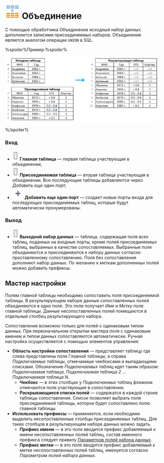 # ![Объединение](../../images/icons/vendors/uniondata.svg) Объединение

С помощью обработчика Объединение исходный набор данных дополняется записями присоединяемых наборов. Объединение является аналогом операции `UNION` в SQL.

%spoiler%Пример:%spoiler%

![Пример объединения.](./union-1.png) 

%/spoiler%

### Вход

* ![Главная таблица](../../images/icons/ports/input_table_inactive.svg) **Главная таблица** — первая таблица участвующая в объединении;
* ![Присоединяемая таблица](../../images/icons/ports/input_table_inactive.svg) **Присоединяемая таблица** — вторая таблица участвующая в объединении. Все последующие таблицы добавляются через *Добавить еще один порт*;
* ![Добавить порт](../../images/icons/toolbar-controls_18x18/toolbar-controls_18x18_plus-native_default.svg) **Добавить еще один порт** — создает новые порты входа для последующих присоединяемых таблиц, которые будут автоматически пронумерованы.

### Выход

* ![Выходной набор данных](../../images/icons/ports/input_table_inactive.svg) **Выходной набор данных** — таблица, содержащая поля всех таблиц, поданных на входные порты, кроме полей присоединяемых таблиц, выбранных в качестве сопоставляемых. Выбранные поля объединяются и присоединяются к набору данных согласно проставленному сопоставлению. Поля без сопоставления дополняют набор данных. По желанию к меткам дополненных полей можно добавить префиксы.


## Мастер настройки

Полям главной таблицы необходимо сопоставить поля присоединяемой таблицы. В результирующем наборе данные сопоставленных полей объединяются в одно поле. Это поле получает *Имя* и *Метку* поля главной таблицы. Данные несопоставленных полей помещаются в отдельный столбец результирующего набора.

Сопоставление возможно только для полей с одинаковым типом данных. При первоначальном открытии мастера поля с одинаковым именем и типом данных сопоставляются автоматически. Ручная настройка осуществляется с помощью элементов управления:

* **Область настройки сопоставления** — представляет таблицу где слева представлены поля *Главной таблицы*, а справа *Подключаемые таблицы*, отмечаемые чекбоксами и выпадающими списками. Обозначение *Подключаемых таблиц* идет таким образом: *Подключаемая таблица*, *Подключаемая таблица 2* ... *Подключаемая таблица N*.
  * **Чекбокс** — в этих столбцах у *Подключаемых таблиц* флажком отмечаются поля участвующие в сопоставлении.
  * **Раскрывающиеся списки полей** — содержатся в каждой строке таблицы сопоставления. Список позволяет выбрать поле присоединяемой таблицы, которое будет сопоставлено полю главной таблицы.
* **Использовать префиксы** — применяется, если необходимо выделить несопоставленные столбцы присоединяемых таблиц. Для таких столбцов в результирующем наборе данных можно задать.
  * **Префикс имени** — в это поле вводится префикс добавляемый к имени несопоставленных полей таблиц, состав именного префикса следует правилу [Параметров полей набора данных](../../data/datasetfieldoptions.md).
  * **Префикс метки** — в это поле вводится префикс добавляемый к метке несопоставленных полей таблиц, именуется согласно *Параметрам полей набора данных*.
